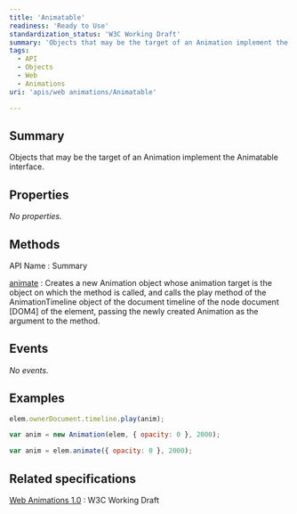 ```yaml
---
title: 'Animatable'
readiness: 'Ready to Use'
standardization_status: 'W3C Working Draft'
summary: 'Objects that may be the target of an Animation implement the Animatable interface.'
tags:
  - API
  - Objects
  - Web
  - Animations
uri: 'apis/web animations/Animatable'

---
```

## Summary

Objects that may be the target of an Animation implement the Animatable interface.

## Properties

*No properties.*

## Methods

API Name
:   Summary

[animate](/apis/web_animations/Animatable/animate)
:   Creates a new Animation object whose animation target is the object on which the method is called, and calls the play method of the AnimationTimeline object of the document timeline of the node document [DOM4] of the element, passing the newly created Animation as the argument to the method.

## Events

*No events.*

## Examples

``` js
elem.ownerDocument.timeline.play(anim);
```

``` js
var anim = new Animation(elem, { opacity: 0 }, 2000);
```

``` js
var anim = elem.animate({ opacity: 0 }, 2000);
```

## Related specifications

[Web Animations 1.0](http://www.w3.org/TR/web-animations/)
:   W3C Working Draft

